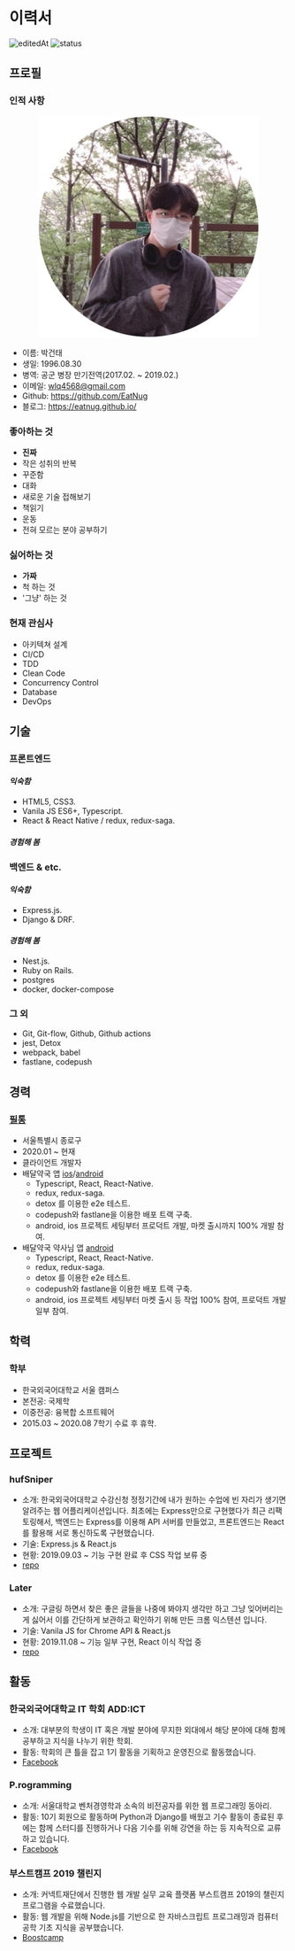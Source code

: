 # 이력서

![editedAt](https://img.shields.io/github/last-commit/eatnug/resume?label=edited%20at)
![status](https://img.shields.io/badge/currently-employed-inactive)

## 프로필

### 인적 사항

<p align="center">
    <img src="https://github.com/EatNug/RESUME/blob/master/statics/images/Profile.jpg" width="400" height="auto">
</p>

- 이름: 박건태
- 생일: 1996.08.30
- 병역: 공군 병장 만기전역(2017.02. ~ 2019.02.)
- 이메일: wlq4568@gmail.com
- Github: https://github.com/EatNug
- 블로그: https://eatnug.github.io/

### 좋아하는 것

- **진짜**
- 작은 성취의 반복
- 꾸준함
- 대화
- 새로운 기술 접해보기
- 책읽기
- 운동
- 전혀 모르는 분야 공부하기

### 싫어하는 것

- **가짜**
- 척 하는 것
- '그냥' 하는 것

### 현재 관심사

- 아키텍쳐 설계
- CI/CD
- TDD
- Clean Code
- Concurrency Control
- Database
- DevOps

## 기술

### 프론트엔드

#### **_익숙함_**

- HTML5, CSS3.
- Vanila JS ES6+, Typescript.
- React & React Native / redux, redux-saga.

#### **_경험해 봄_**

### 백엔드 & etc.

#### **_익숙함_**

- Express.js.
- Django & DRF.

#### **_경험해 봄_**

- Nest.js.
- Ruby on Rails.
- postgres
- docker, docker-compose

### 그 외

- Git, Git-flow, Github, Github actions
- jest, Detox
- webpack, babel
- fastlane, codepush

## 경력

### [필통](http://pilltong.me/)

- 서울특별시 종로구
- 2020.01 ~ 현재
- 클라이언트 개발자
- 배달약국 앱 [ios](https://apps.apple.com/kr/app/%EB%B0%B0%EB%8B%AC%EC%95%BD%EA%B5%AD/id1513718380)/[android](https://play.google.com/store/apps/details?id=com.baedalyakgook_user)
  - Typescript, React, React-Native.
  - redux, redux-saga.
  - detox 를 이용한 e2e 테스트.
  - codepush와 fastlane을 이용한 배포 트랙 구축.
  - android, ios 프로젝트 세팅부터 프로덕트 개발, 마켓 출시까지 100% 개발 참여.
- 배달약국 약사님 앱 [android](https://play.google.com/store/apps/details?id=com.baedalyakgook_pharm)
  - Typescript, React, React-Native.
  - redux, redux-saga.
  - detox 를 이용한 e2e 테스트.
  - codepush와 fastlane을 이용한 배포 트랙 구축.
  - android, ios 프로젝트 세팅부터 마켓 출시 등 작업 100% 참여, 프로덕트 개발 일부 참여.

## 학력

### 학부

- 한국외국어대학교 서울 캠퍼스
- 본전공: 국제학
- 이중전공: 융복합 소프트웨어
- 2015.03 ~ 2020.08 7학기 수료 후 휴학.

## 프로젝트

### hufSniper

- 소개: 한국외국어대학교 수강신청 정정기간에 내가 원하는 수업에 빈 자리가 생기면 알려주는 웹 어플리케이션입니다. 최초에는 Express만으로 구현했다가 최근 리팩토링해서, 백엔드는 Express를 이용해 API 서버를 만들었고, 프론트엔드는 React를 활용해 서로 통신하도록 구현했습니다.
- 기술: Express.js & React.js
- 현황: 2019.09.03 ~ 기능 구현 완료 후 CSS 작업 보류 중
- [repo](https://github.com/EatNug/hufSniper)

### Later

- 소개: 구글링 하면서 찾은 좋은 글들을 나중에 봐야지 생각만 하고 그냥 잊어버리는게 싫어서 이를 간단하게 보관하고 확인하기 위해 만든 크롬 익스텐션 입니다.
- 기술: Vanila JS for Chrome API & React.js
- 현황: 2019.11.08 ~ 기능 일부 구현, React 이식 작업 중
- [repo](https://github.com/EatNug/Later)

## 활동

### 한국외국어대학교 IT 학회 ADD:ICT

- 소개: 대부분의 학생이 IT 혹은 개발 분야에 무지한 외대에서 해당 분야에 대해 함께 공부하고 지식을 나누기 위한 학회.
- 활동: 학회의 큰 틀을 잡고 1기 활동을 기획하고 운영진으로 활동했습니다.
- [Facebook](https://www.facebook.com/addict2hufs/)

### P.rogramming

- 소개: 서울대학교 벤처경영학과 소속의 비전공자를 위한 웹 프로그래밍 동아리.
- 활동: 10기 회원으로 활동하며 Python과 Django를 배웠고 기수 활동이 종료된 후에는 함께 스터디를 진행하거나 다음 기수를 위해 강연을 하는 등 지속적으로 교류하고 있습니다.
- [Facebook](https://www.facebook.com/p.rogramming3k/)

### 부스트캠프 2019 챌린지

- 소개: 커넥트재단에서 진행한 웹 개발 실무 교육 플랫폼 부스트캠프 2019의 챌린지 프로그램을 수료했습니다.
- 활동: 웹 개발을 위해 Node.js를 기반으로 한 자바스크립트 프로그래밍과 컴퓨터 공학 기초 지식을 공부했습니다.
- [Boostcamp](http://boostcamp.connect.or.kr/)
